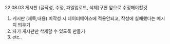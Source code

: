 22.08.03
게시판 (글작성, 수정, 파일업로드, 삭제)구현
  앞으로 수정해야할것 
  1. 게시판 (제목,내용) 미작성 시 데이터베이스에 적용안되고, 작성에 실패했다는 메시지 띄우기
  2. 자기 게시판만 삭제할 수 있도록 만들기
  3. etc..
